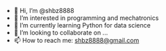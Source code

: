 - 👋 Hi, I’m @shbz8888
- 👀 I’m interested in programming and mechatronics
- 🌱 I’m currently learning Python for data science
- 💞️ I’m looking to collaborate on ...
- 📫 How to reach me: shbz8888@gmail.com

<!---
shbz8888/shbz8888 is a ✨ special ✨ repository because its `README.md` (this file) appears on your GitHub profile.
You can click the Preview link to take a look at your changes.
--->
